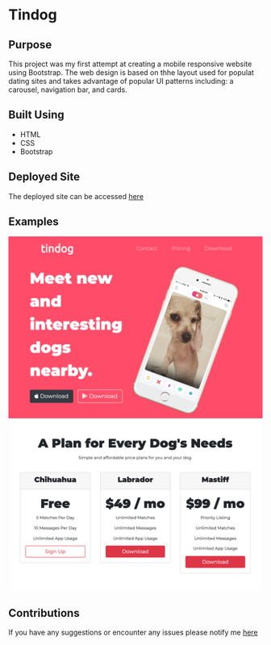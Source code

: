 # Tindog

## Purpose 

This project was my first attempt at creating a mobile responsive website using Bootstrap. The web design is based on thhe layout used for populat dating sites and takes advantage of popular UI patterns including: a carousel, navigation bar, and cards. 

## Built Using 
- HTML 
- CSS 
- Bootstrap 

## Deployed Site 

The deployed site can be accessed [here](https://mobolanleadebesin.github.io/Tindog-Responsive-Site-/)

## Examples 

![Tindog Sample](https://github.com/MobolanleAdebesin/Tindog-Responsive-Site-/blob/master/TinDog.png)
![Tindog Cards](https://github.com/MobolanleAdebesin/Tindog-Responsive-Site-/blob/master/TinDog%20Cards.png)

## Contributions 
If you have any suggestions or encounter any issues please notify me [here](https://github.com/MobolanleAdebesin/Tindog-Responsive-Site-/issues)
